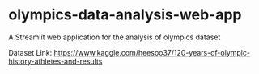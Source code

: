 # olympics-data-analysis-web-app
A Streamlit web application for the analysis of olympics dataset


Dataset Link: https://www.kaggle.com/heesoo37/120-years-of-olympic-history-athletes-and-results
